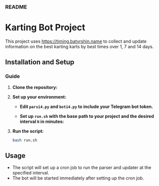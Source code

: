 ### README

# Karting Bot Project

This project uses https://timing.batyrshin.name to collect and update information on the best karting karts by best times over 1, 7 and 14 days.

## Installation and Setup


### Guide

1. **Clone the repository:**

2. **Set up your environment:**

   - **Edit `parsi4.py` and `boti4.py` to include your Telegram bot token.**

   - **Set up `run.sh` with the base path to your project and the desired interval `N` in minutes:**

3. **Run the script:**
   ```bash
   bash run.sh
   ```

## Usage

- The script will set up a cron job to run the parser and updater at the specified interval.
- The bot will be started immediately after setting up the cron job.


